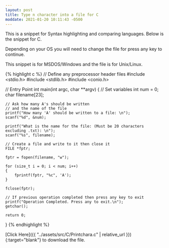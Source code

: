 ```yaml
---
layout: post
title: Type n character into a file for C
moddate: 2021-01-20 10:11:43 -0500
---
```


This is a snippet for Syntax highlighting and comparing languages.
Below is the snippet for C.

Depending on your OS you will need to change the
file for press any key to continue.

This snippet is for MSDOS/Windows and the file is for Unix/Linux.

{% highlight c %}
// Define any preprocessor header files
#include <stdio.h>
#include <stdlib.h>
#include <conio.h>

// Entry Point
int main(int argc, char **argv)
{
    // Set variables
    int num = 0;
    char filename[23];

    // Ask how many A's should be written
    // and the name of the file
    printf("How many 'A' should be written to a file: \n");
    scanf("%d", &num);

    printf("What is the name for the file: (Must be 20 characters excluding .txt): \n");
    scanf("%s", filename);

    // Create a file and write to it then close it
    FILE *fptr;

    fptr = fopen(filename, "w");

    for (size_t i = 0; i < num; i++)
    {
        fprintf(fptr, "%c", 'A');
    }

    fclose(fptr);

    // If previous operation completed then press any key to exit
    printf("Operation Completed. Press any to exit.\n");
    getchar();

    return 0;
}
{% endhighlight %}

[Click Here]({{ "../assets/src/C/Printchara.c" | relative_url }}){:target="blank"}
to download the file.
